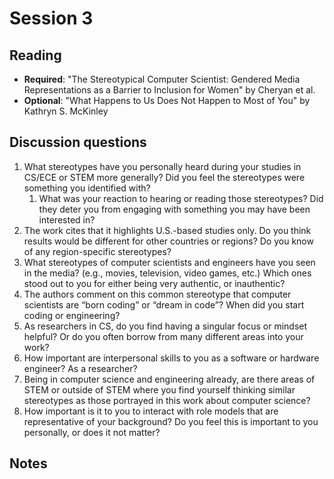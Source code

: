# Session 3

## Reading

- **Required**: "The Stereotypical Computer Scientist: Gendered Media Representations as a Barrier to Inclusion for Women" by Cheryan et al.
- **Optional**: "What Happens to Us Does Not Happen to Most of You" by Kathryn S. McKinley  

## Discussion questions

1. What stereotypes have you personally heard during your studies in CS/ECE or STEM more generally? Did you feel the stereotypes were something you identified with?
    1. What was your reaction to hearing or reading those stereotypes? Did they deter you from engaging with something you may have been interested in? 
2. The work cites that it highlights U.S.-based studies only. Do you think results would be different for other countries or regions? Do you know of any region-specific stereotypes?
3. What stereotypes of computer scientists and engineers have you seen in the media? (e.g., movies, television, video games, etc.) Which ones stood out to you for either being very authentic, or inauthentic?
4. The authors comment on this common stereotype that computer scientists are “born coding” or “dream in code”? When did you start coding or engineering? 
5. As researchers in CS, do you find having a singular focus or mindset helpful? Or do you often borrow from many different areas into your work? 
6. How important are interpersonal skills to you as a software or hardware engineer? As a researcher? 
7. Being in computer science and engineering already, are there areas of STEM or outside of STEM where you find yourself thinking similar stereotypes as those portrayed in this work about computer science? 
8. How important is it to you to interact with role models that are representative of your background? Do you feel this is important to you personally, or does it not matter?

## Notes
